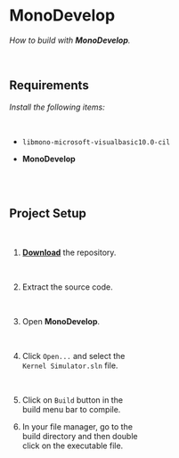 
# MonoDevelop

*How to build with **MonoDevelop**.*

<br>

## Requirements

*Install the following items:*

<br>

- `libmono-microsoft-visualbasic10.0-cil`

- **MonoDevelop**

<br>
<br>

## Project Setup

<br>

1.  **[Download]** the repository.

    <br>

2.  Extract the source code.

    <br>

3.  Open **MonoDevelop**.

    <br>

4.  Click `Open...` and select the <br>
    `Kernel Simulator.sln` file.

    <br>

5.  Click on `Build` button in the <br>
    build menu bar to compile.

6.  In your file manager, go to the <br>
    build directory and then double <br>
    click on the executable file.

<br>


<!----------------------------------------------------------------------------->


[Download]: https://github.com/Aptivi/Kernel-Simulator/archive/refs/heads/master.zip
